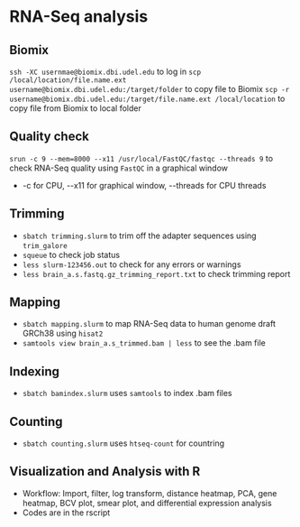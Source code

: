 # RNA-Seq analysis 

## Biomix 
`ssh -XC usernmae@biomix.dbi.udel.edu` to log in
`scp /local/location/file.name.ext username@biomix.dbi.udel.edu:/target/folder` to copy file to Biomix 
`scp -r username@biomix.dbi.udel.edu:/target/file.name.ext /local/location` to copy file from Biomix to local folder 

## Quality check
`srun -c 9 --mem=8000 --x11 /usr/local/FastQC/fastqc --threads 9` to check RNA-Seq quality using `FastQC` in a graphical window 
- -c for CPU, --x11 for graphical window, --threads for CPU threads

## Trimming 
- `sbatch trimming.slurm` to trim off the adapter sequences using `trim_galore`
- `squeue` to check job status 
- `less slurm-123456.out` to check for any errors or warnings 
- `less brain_a.s.fastq.gz_trimming_report.txt` to check trimming report 

## Mapping 
- `sbatch mapping.slurm` to map RNA-Seq data to human genome draft GRCh38 using `hisat2`
- `samtools view brain_a.s_trimmed.bam | less` to see the .bam file 

## Indexing 
- `sbatch bamindex.slurm` uses `samtools` to index .bam files 

## Counting 
- `sbatch counting.slurm` uses `htseq-count` for countring 

## Visualization and Analysis with R
- Workflow: Import, filter, log transform, distance heatmap, PCA, gene heatmap, BCV plot, smear plot, and differential expression analysis 
- Codes are in the rscript 
